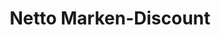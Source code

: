 ---
title: "Netto Marken-Discount"
url: /oer-erkenschwick/netto-marken-discount/
shop: Supermarkt
---